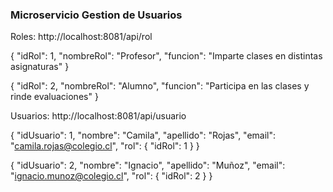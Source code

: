 ### Microservicio Gestion de Usuarios


Roles:
http://localhost:8081/api/rol


{
  "idRol": 1,
  "nombreRol": "Profesor",
  "funcion": "Imparte clases en distintas asignaturas"
}

{
  "idRol": 2,
  "nombreRol": "Alumno",
  "funcion": "Participa en las clases y rinde evaluaciones"
}

Usuarios:
http://localhost:8081/api/usuario

{
  "idUsuario": 1,
  "nombre": "Camila",
  "apellido": "Rojas",
  "email": "camila.rojas@colegio.cl",
  "rol": {
    "idRol": 1
  }
}

{
  "idUsuario": 2,
  "nombre": "Ignacio",
  "apellido": "Muñoz",
  "email": "ignacio.munoz@colegio.cl",
  "rol": {
    "idRol": 2
  }
}
